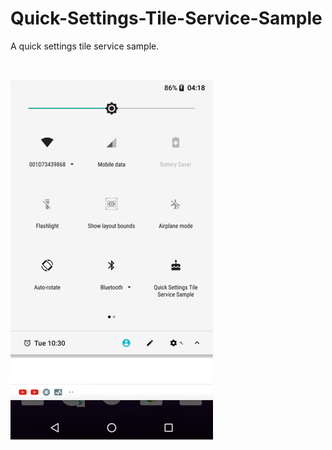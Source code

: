 # Quick-Settings-Tile-Service-Sample
A quick settings tile service sample.

</br>

![](static/screenshot.png)